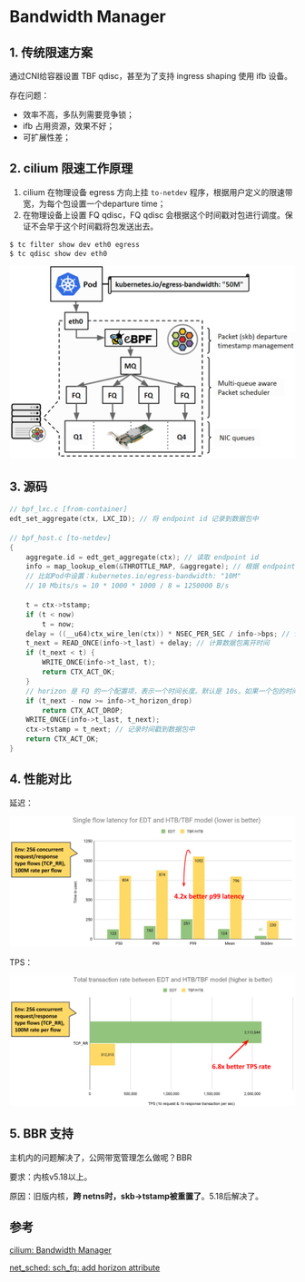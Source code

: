 # Bandwidth Manager

## 1. 传统限速方案

通过CNI给容器设置 TBF qdisc，甚至为了支持 ingress shaping 使用 ifb 设备。

存在问题：

- 效率不高，多队列需要竞争锁；
- ifb 占用资源，效果不好；
- 可扩展性差；

## 2. cilium 限速工作原理

1. cilium 在物理设备 egress 方向上挂 `to-netdev` 程序，根据用户定义的限速带宽，为每个包设置一个departure time；
2. 在物理设备上设置 FQ qdisc，FQ qdisc 会根据这个时间戳对包进行调度。保证不会早于这个时间戳将包发送出去。

``` shell
$ tc filter show dev eth0 egress
$ tc qdisc show dev eth0
```

![egress](images/pod-egress-rate-limit.png)

## 3. 源码

```c
// bpf_lxc.c [from-container]
edt_set_aggregate(ctx, LXC_ID); // 将 endpoint id 记录到数据包中

// bpf_host.c [to-netdev]
{
    aggregate.id = edt_get_aggregate(ctx); // 读取 endpoint id
    info = map_lookup_elem(&THROTTLE_MAP, &aggregate); // 根据 endpoint id 从 cilium_throttle map 中查询带宽。
    // 比如Pod中设置：kubernetes.io/egress-bandwidth: "10M"
    // 10 Mbits/s = 10 * 1000 * 1000 / 8 = 1250000 B/s

	t = ctx->tstamp;
	if (t < now)
		t = now;
    delay = ((__u64)ctx_wire_len(ctx)) * NSEC_PER_SEC / info->bps; // 计算当前数据包需要延迟的纳秒数
    t_next = READ_ONCE(info->t_last) + delay; // 计算数据包离开时间
    if (t_next < t) {
    	WRITE_ONCE(info->t_last, t);
    	return CTX_ACT_OK;
    }
    // horizon 是 FQ 的一个配置项，表示一个时间长度。默认是 10s。如果一个包的时间戳离现在太远，就直接将这个包丢弃。
    if (t_next - now >= info->t_horizon_drop)
        return CTX_ACT_DROP;
    WRITE_ONCE(info->t_last, t_next);
    ctx->tstamp = t_next; // 记录时间戳到数据包中
    return CTX_ACT_OK;
}
```

## 4. 性能对比

延迟：

![latency](images/edt-vs-tbf-perf-1.png)

TPS：

![tps](images/edt-vs-tbf-perf-2.png)

## 5. BBR 支持

主机内的问题解决了，公网带宽管理怎么做呢？BBR

要求：内核v5.18以上。

原因：旧版内核，**跨 netns时，skb->tstamp被重置了**。5.18后解决了。

## 参考

[cilium: Bandwidth Manager](https://docs.cilium.io/en/stable/network/kubernetes/bandwidth-manager/)

[net_sched: sch_fq: add horizon attribute](https://github.com/torvalds/linux/commit/39d010504e6b)